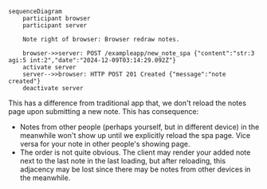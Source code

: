 ```mermaid
sequenceDiagram
    participant browser
    participant server

    Note right of browser: Browser redraw notes.
    
    browser->>server: POST /exampleapp/new_note_spa {"content":"str:3 agi:5 int:2","date":"2024-12-09T03:14:29.092Z"}
    activate server
    server-->>browser: HTTP POST 201 Created {"message":"note created"}
    deactivate server
```

This has a difference from traditional app that, we don't reload the notes page upon submitting a new note. This has consequence:
+ Notes from other people (perhaps yourself, but in different device) in the meanwhile won't show up until we explicitly reload the spa page. Vice versa for your note in other people's showing page.
+ The order is not quite obvious. The client may render your added note next to the last note in the last loading, but after reloading, this adjacency may be lost since there may be notes from other devices in the meanwhile.
